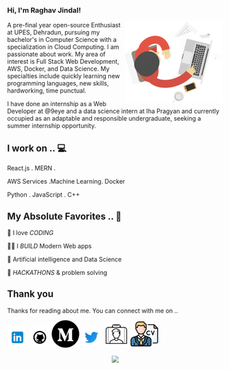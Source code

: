 ### Hi, I'm Raghav Jindal! 

  <img align="right" src="https://github.com/RaghavJindal13/RaghavJindal13/blob/master/assets/icons/boy.png" width="230" data-canonical-src="" style="max-width:100%;">

A pre-final year open-source Enthusiast at UPES, Dehradun, pursuing my bachelor's in Computer Science with a specialization in Cloud Computing. I am passionate about work. My area of interest is Full Stack Web Development, AWS, Docker, and Data Science. My specialties include quickly learning new programming languages, new skills, hardworking, time punctual.

I have done an internship as a Web Developer at @9eye and a data science intern at Iha Pragyan and currently occupied as an adaptable and responsible undergraduate, seeking a summer internship opportunity. 

<!--
**RaghavJindal13/RaghavJindal13** is a ✨ _special_ ✨ repository because its `README.md` (this file) appears on your GitHub profile.

Here are some ideas to get you started:

- 🔭 I’m currently working on ..
- 🌱 I’m currently learning ...
- 👯 I’m looking to collaborate on ...
- 🤔 I’m looking for help with ...
- 💬 Ask me about ...
- 📫 How to reach me: ...
- 😄 Pronouns: ...
- ⚡ Fun fact: ...
-->



<!-- icons  -->

[1.1]: https://github.com/RaghavJindal13/RaghavJindal13/blob/master/assets/icons/icons8-linkedin-48.png (Raghav Jindal Linkedin)
[2.1]: https://github.com/RaghavJindal13/RaghavJindal13/blob/master/assets/icons/icons8-github-48.png (Raghav Jindal Github)
[3.1]: https://github.com/RaghavJindal13/RaghavJindal13/blob/master/assets/icons/iconfinder_Circled_Medium_svg5_5279113.png (Raghav Jindal Medium)
[4.1]: https://github.com/RaghavJindal13/RaghavJindal13/blob/master/assets/icons/icons8-twitter-48.png (Raghav Jindal Twitter)
[5.1]: https://github.com/RaghavJindal13/RaghavJindal13/blob/master/assets/icons/icons8-portfolio-60.png (Raghav Jindal Portfolio)
[6.1]: https://github.com/RaghavJindal13/RaghavJindal13/blob/master/assets/icons/cv%20(1).png (Raghav Jindal Resume)


<!-- links to my social media accounts -->
[1]: https://www.linkedin.com/in/raghav-jindal-27b641167/
[2]: https://github.com/RaghavJindal13
[3]: https://medium.com/@raghavjindal131
[4]: https://twitter.com/RaghavJ69274431
[5]: https://github.com/RaghavJindal13
[6]: https://github.com/RaghavJindal13/RaghavJindal13/blob/master/Raghav's%20Resume.pdf




<!-- section - intro -->

<!-- section - social media icons -->






## I work on .. 💻

React.js  . MERN . 

AWS Services .Machine Learning. Docker

Python . JavaScript . C++ 

<!-- section - skills -->

<!-- section - job details -->





## My Absolute Favorites .. 💖

🦄 I love _CODING_

👨‍💻 I _BUILD_ Modern Web apps

📰 Artificial intelligence and Data Science

🍕 _HACKATHONS_ & problem solving












## Thank you

Thanks for reading about me. You can connect with me on ..

<!-- section - social media icons -->

[![linkedin Raghav][1.1]][1]
[![github Raghav][2.1]][2]
[![Medium Raghav][3.1]][3]
[![twitter Raghav][4.1]][4]
[![Portfolio Raghav][5.1]][5]
[![Resume Raghav][6.1]][6]



<!-- section - social media icons -->

<p align='center'>
<img align='center' src="https://visitor-badge.glitch.me/badge?page_id=RaghavJindal13.visitor-badge">
 <p/>

